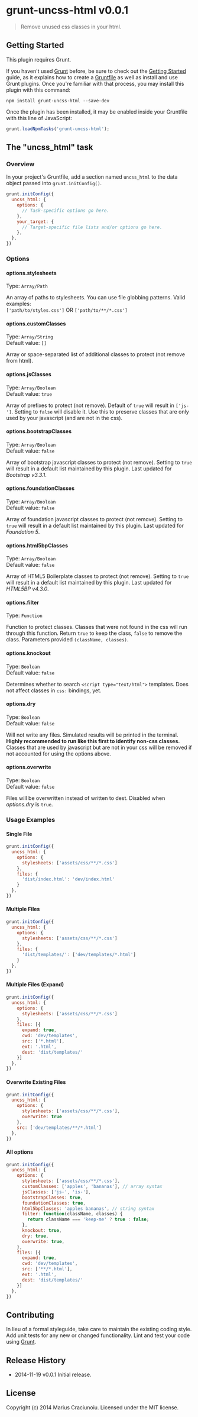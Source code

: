 # grunt-uncss-html v0.0.1

> Remove unused css classes in your html.

## Getting Started
This plugin requires Grunt.

If you haven't used [Grunt](http://gruntjs.com/) before, be sure to check out the [Getting Started](http://gruntjs.com/getting-started) guide, as it explains how to create a [Gruntfile](http://gruntjs.com/sample-gruntfile) as well as install and use Grunt plugins. Once you're familiar with that process, you may install this plugin with this command:

```shell
npm install grunt-uncss-html --save-dev
```

Once the plugin has been installed, it may be enabled inside your Gruntfile with this line of JavaScript:

```js
grunt.loadNpmTasks('grunt-uncss-html');
```

## The "uncss_html" task

### Overview
In your project's Gruntfile, add a section named `uncss_html` to the data object passed into `grunt.initConfig()`.

```js
grunt.initConfig({
  uncss_html: {
    options: {
      // Task-specific options go here.
    },
    your_target: {
      // Target-specific file lists and/or options go here.
    },
  },
})
```

### Options

#### options.stylesheets
Type: `Array/Path`

An array of paths to stylesheets. You can use file globbing patterns. Valid examples:    
`['path/to/styles.css']` OR `['path/to/**/*.css']`  

#### options.customClasses
Type: `Array/String`    
Default value: `[]`

Array or space-separated list of additional classes to protect (not remove from html).

#### options.jsClasses
Type: `Array/Boolean`    
Default value: `true`

Array of prefixes to protect (not remove). Default of `true` will result in `['js-']`. Setting to `false` will disable it. Use this to preserve classes that are only used by your javascript (and are not in the css).

#### options.bootstrapClasses
Type: `Array/Boolean`    
Default value: `false`

Array of bootstrap javascript classes to protect (not remove). Setting to `true` will result in a default list maintained by this plugin. Last updated for *Bootstrap v3.3.1*.

#### options.foundationClasses
Type: `Array/Boolean`    
Default value: `false`

Array of foundation javascript classes to protect (not remove). Setting to `true` will result in a default list maintained by this plugin. Last updated for *Foundation 5*.

#### options.html5bpClasses
Type: `Array/Boolean`    
Default value: `false`

Array of HTML5 Boilerplate classes to protect (not remove). Setting to `true` will result in a default list maintained by this plugin. Last updated for *HTML5BP v4.3.0*.

#### options.filter
Type: `Function`

Function to protect classes. Classes that were not found in the css will run through this function. Return `true` to keep the class, `false` to remove the class. Parameters provided `(className, classes)`.

#### options.knockout
Type: `Boolean`    
Default value: `false`

Determines whether to search `<script type="text/html">` templates. Does not affect classes in `css:` bindings, yet.

#### options.dry
Type: `Boolean`    
Default value: `false`

Will not write any files. Simulated results will be printed in the terminal. **Highly recommended to run like this first to identify non-css classes.** Classes that are used by javascript but are not in your css will be removed if not accounted for using the options above.

#### options.overwrite
Type: `Boolean`    
Default value: `false`

Files will be overwritten instead of written to dest. Disabled when *options.dry* is `true`.

### Usage Examples

#### Single File

```js
grunt.initConfig({
  uncss_html: {
    options: {
      stylesheets: ['assets/css/**/*.css']
    },
    files: {
      'dist/index.html': 'dev/index.html'
    }
  },
})
```

#### Multiple Files

```js
grunt.initConfig({
  uncss_html: {
    options: {
      stylesheets: ['assets/css/**/*.css']
    },
    files: {
      'dist/templates/': ['dev/templates/*.html']
    }
  },
})
```

#### Multiple Files (Expand)

```js
grunt.initConfig({
  uncss_html: {
    options: {
      stylesheets: ['assets/css/**/*.css']
    },
    files: [{
      expand: true,
      cwd: 'dev/templates',
      src: ['*.html'],
      ext: '.html',
      dest: 'dist/templates/'
    }]
  },
})
```

#### Overwrite Existing Files

```js
grunt.initConfig({
  uncss_html: {
    options: {
      stylesheets: ['assets/css/**/*.css'],
      overwrite: true
    },
    src: ['dev/templates/**/*.html']
  },
})
```

#### All options

```js
grunt.initConfig({
  uncss_html: {
    options: {
      stylesheets: ['assets/css/**/*.css'],
      customClasses: ['apples', 'bananas'], // array syntax
      jsClasses: ['js-', 'is-'],
      bootstrapClasses: true,
      foundationClasses: true,
      html5bpClasses: 'apples bananas', // string syntax
      filter: function(className, classes) {
        return className === 'keep-me' ? true : false;
      },
      knockout: true,
      dry: true,
      overwrite: true,
    },
    files: [{
      expand: true,
      cwd: 'dev/templates',
      src: ['**/*.html'],
      ext: '.html',
      dest: 'dist/templates/'
    }]
  },
})
```

## Contributing
In lieu of a formal styleguide, take care to maintain the existing coding style. Add unit tests for any new or changed functionality. Lint and test your code using [Grunt](http://gruntjs.com/).

## Release History

 * 2014-11-19   v0.0.1   Initial release.  

## License
Copyright (c) 2014 Marius Craciunoiu. Licensed under the MIT license.
